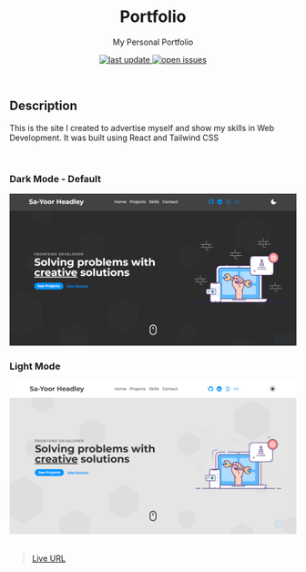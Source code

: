 <div align="center">

  <h1>Portfolio</h1>
  
  <p>
    My Personal Portfolio
  </p>
  
<!-- Badges -->
<p>
  <a href="">
    <img src="https://img.shields.io/github/last-commit/Sa-YoorHeadley/portfolio" alt="last update" />
  </a>
  <a href="https://github.com/Sa-YoorHeadley/portfolio/issues/">
    <img src="https://img.shields.io/github/issues/Sa-YoorHeadley/portfolio" alt="open issues" />
  </a>
</p>
</div>

<br />

## Description 
This is the site I created to advertise myself and show my skills in Web Development. It was built using React and Tailwind CSS

<br />

<!-- Video -->
### Dark Mode - Default
<div align="center"> 
  <img src="https://github.com/Sa-YoorHeadley/portfolio/blob/main/assets/Preview-Dark.PNG?raw=true" alt="screenshot" />
</div>

### Light Mode
<div align="center"> 
  <img src="https://github.com/Sa-YoorHeadley/portfolio/blob/main/assets/Preview-Light.PNG?raw=true" alt="screenshot" />
</div>

<br />

> [Live URL](https://sa-yoorheadley.github.io/portfolio/)

<br />

